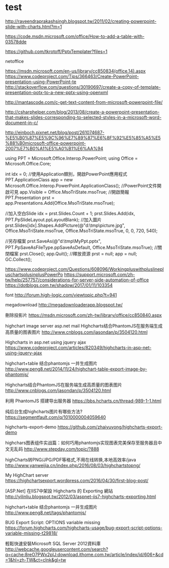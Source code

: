 # test


http://raveendraprakashsingh.blogspot.tw/2011/02/creating-powerpoint-slide-with-charts.html?m=1


https://code.msdn.microsoft.com/office/How-to-add-a-table-with-03578dde


https://github.com/tkrotoff/PptxTemplater?files=1



netoffice

https://msdn.microsoft.com/en-us/library/cc850834(office.14).aspx
https://www.codeproject.com/Tips/366463/Create-PowerPoint-presentation-using-PowerPoint-te
http://stackoverflow.com/questions/30190697/create-a-copy-of-template-presentation-potx-to-a-new-pptx-using-openxml


http://mantascode.com/c-get-text-content-from-microsoft-powerpoint-file/

http://csharphelper.com/blog/2013/08/create-a-powerpoint-presentation-that-makes-slides-corresponding-to-selected-styles-in-a-microsoft-word-document-in-c/

http://einboch.pixnet.net/blog/post/261074687-%E5%B0%87%E5%9C%96%E7%89%87%E6%8F%92%E5%85%A5%E5%88%B0microsoft-office-powerpoint-2007%E7%B0%A1%E5%A0%B1%E6%AA%94

using PPT = Microsoft.Office.Interop.PowerPoint;
using Office = Microsoft.Office.Core;

int idx = 0;
//使用Application類別，開啟PowerPoint應用程式
PPT.ApplicationClass app = new Microsoft.Office.Interop.PowerPoint.ApplicationClass();
//PowerPoint文件開啟可見
app.Visible = Office.MsoTriState.msoTrue;
//開啟簡報
PPT.Presentation prst = app.Presentations.Add(Office.MsoTriState.msoTrue);
 
//加入空白Slide
idx = prst.Slides.Count + 1;
prst.Slides.Add(idx, PPT.PpSlideLayout.ppLayoutBlank);
//加入圖片
prst.Slides[idx].Shapes.AddPicture(@"d:\tmp\picture.jpg", Office.MsoTriState.msoTrue, Office.MsoTriState.msoTrue, 0, 0, 720, 540);
 
//另存檔案
prst.SaveAs(@"d:\tmp\MyPpt.pptx", PPT.PpSaveAsFileType.ppSaveAsDefault, Office.MsoTriState.msoTrue);
//關閉檔案
prst.Close();
app.Quit();
//釋放資源
prst = null;
app = null;
GC.Collect();

https://www.codeproject.com/Questions/608096/WorkingpluswithpluslinepluschartsplusinplusPowerPo
https://support.microsoft.com/zh-tw/help/257757/considerations-for-server-side-automation-of-office
https://dotblogs.com.tw/shadow/2017/01/11/103354

font
http://forum.high-logic.com/viewtopic.php?t=941

megadownload
http://megadownloaderapp.blogspot.tw/

刪除投影片
https://msdn.microsoft.com/zh-tw/library/office/cc850840.aspx

highchart image server asp.net mail
Highcharts结合PhantomJS在服务端生成高质量的图表图片
http://www.cnblogs.com/jasondan/p/3504120.html


Highcharts in asp.net using jquery ajax
https://www.codeproject.com/articles/820349/highcharts-in-asp-net-using-jquery-ajax

highchart+table 结合phantomjs 一并生成图片
http://www.peng8.net/2014/11/24/highchart-table-export-image-by-phantomjs/

Highcharts结合PhantomJS在服务端生成高质量的图表图片
http://www.cnblogs.com/jasondan/p/3504120.html

利用 PhantomJS 搭建导出服务器 
https://bbs.hcharts.cn/thread-989-1-1.html

纯后台生成highcharts图片有哪些方法?
https://segmentfault.com/q/1010000004059640

highcharts-export-demo
https://github.com/zhaiyuyong/highcharts-export-demo

highchars图表组件实战篇：如何巧用phantomjs实现图表完美保存至服务器且中文无乱码
http://www.stepday.com/topic/?888

highCharts转PNG/JPG/PDF等格式,不用在线转换,本地高效率/java
http://www.yanweijia.cn/index.php/2016/08/03/highchartstopng/

My HighChart server
https://highchartsexport.wordpress.com/2016/04/30/first-blog-post/

[ASP.Net] 在IIS7中架設 Highcharts 的 Exporting 網站 
http://yilinliu.blogspot.tw/2012/03/aspnet-iis7-highcharts-exporting.html

highchart+table 结合phantomjs 一并生成图片 
http://www.peng8.net/tags/phantomjs/

BUG Export Script: OPTIONS variable missing
https://forum.highcharts.com/highcharts-usage/bug-export-script-options-variable-missing-t29818/


輕鬆快速安裝Microsoft SQL Server 2012資料庫
http://webcache.googleusercontent.com/search?q=cache:8reO7PWx2pIJ:download.ithome.com.tw/article/index/id/606+&cd=1&hl=zh-TW&ct=clnk&gl=tw



